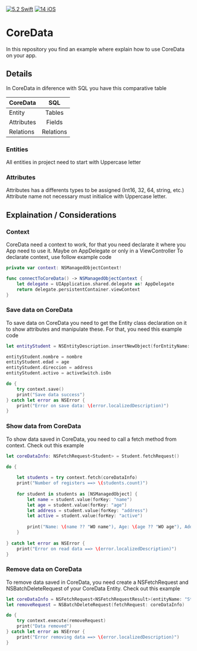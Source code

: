 [![5.2 Swift](https://img.shields.io/badge/Swift-5.2-green.svg)](https://github.com/Naereen/badges)
[![14 iOS](https://img.shields.io/badge/iOS-13x+-blue.svg)](https://github.com/Naereen/badges)

# CoreData
In this repository you find an example where explain how to use CoreData on your app.

## Details
In CoreData in diference with SQL you have this comparative table

| CoreData | SQL | 
| ------------- |:-------------:| 
| Entity | Tables | 
| Attributes | Fields |   
| Relations | Relations |

### Entities
All entities in project need to start with Uppercase letter

### Attributes
Attributes has a differents types to be assigned (Int16, 32, 64, string, etc.)
Attribute name not necessary must initialice with Uppercase letter.

## Explaination / Considerations
### Context

CoreData need a context to work, for that you need declarate it where you App need to use it. Maybe on AppDelegate or only in a ViewController
To declarate context, use follow example code

```swift
private var context: NSManagedObjectContext!

func connectToCoreData() -> NSManagedObjectContext {
    let delegate = UIApplication.shared.delegate as! AppDelegate
    return delegate.persistentContainer.viewContext
}

```

### Save data on CoreData
To save data on CoreData you need to get the Entity class declaration on it to show attributes and manipulate these. For that, you need this example code

```swift
let entityStudent = NSEntityDescription.insertNewObject(forEntityName: "Student", into: context) as! Student

entityStudent.nombre = nombre
entityStudent.edad = age
entityStudent.direccion = address
entityStudent.activo = activeSwitch.isOn

do {
    try context.save()    
    print("Save data success")
} catch let error as NSError {
    print("Error on save data: \(error.localizedDescription)")
}
```

### Show data from CoreData
To show data saved in CoreData, you need to call a fetch method from context. Check out this example

```swift
let coreDataInfo: NSFetchRequest<Student> = Student.fetchRequest()

do {
    
    let students = try context.fetch(coreDataInfo)
    print("Number of registers ==> \(students.count)")
    
    for student in students as [NSManagedObject] {
        let name = student.value(forKey: "name")
        let age = student.value(forKey: "age")
        let address = student.value(forKey: "address")
        let active = student.value(forKey: "active")
        
        print("Name: \(name ?? "WO name"), Age: \(age ?? "WO age"), Address: \(address ?? "WO address"), Active: \(active ?? "WO active")")
    }
    
} catch let error as NSError {
    print("Error on read data ==> \(error.localizedDescription)")
}
```

### Remove data on CoreData
To remove data saved in CoreData, you need create a NSFetchRequest and NSBatchDeleteRequest of your CoreData Entity. Check out this example

```swift
let coreDataInfo = NSFetchRequest<NSFetchRequestResult>(entityName: "Student")
let removeRequest = NSBatchDeleteRequest(fetchRequest: coreDataInfo)

do {
    try context.execute(removeRequest)
    print("Data removed")
} catch let error as NSError {
    print("Error removing data ==> \(error.localizedDescription)")
}
```
